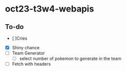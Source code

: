 # oct23-t3w4-webapis

<!-- What is this project -->

<!-- What does this project use -->

<!-- Screenshots and/or deployment URL -->

## To-do

- [ ]Cries
- [x] Shiny chance
- [ ] Team Generator
    - [ ] select number of pokemon to generate in the team

- [ ] Fetch with headers